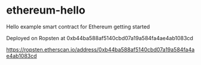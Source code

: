 # ethereum-hello
Hello example smart contract for Ethereum getting started

Deployed on Ropsten at 0xb44ba588af5140cbd07a19a584fa4ae4ab1083cd

https://ropsten.etherscan.io/address/0xb44ba588af5140cbd07a19a584fa4ae4ab1083cd
